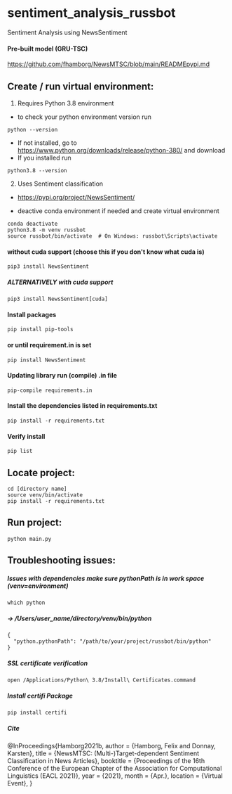# sentiment_analysis_russbot
Sentiment Analysis using NewsSentiment

#### Pre-built model (GRU-TSC) 
https://github.com/fhamborg/NewsMTSC/blob/main/READMEpypi.md

## **Create / run virtual environment**:
1. Requires Python 3.8 environment
- to check your python environment version run
```
python --version
```
- If not installed, go to https://www.python.org/downloads/release/python-380/ and download
- If you installed run
```
python3.8 --version
```

2. Uses Sentiment classification 
- https://pypi.org/project/NewsSentiment/


- deactive conda environment if needed and create virtual environment
```
conda deactivate
python3.8 -m venv russbot
source russbot/bin/activate  # On Windows: russbot\Scripts\activate
```

#### without cuda support (choose this if you don't know what cuda is)

```
pip3 install NewsSentiment 
```

##### ALTERNATIVELY with cuda support

```
pip3 install NewsSentiment[cuda]
```


#### Install packages

```
pip install pip-tools
```

#### or until requirement.in is set

```
pip install NewsSentiment
```

#### Updating library run (compile) .in file

```
pip-compile requirements.in
```

#### Install the dependencies listed in requirements.txt

```
pip install -r requirements.txt
```


####  Verify install

```
pip list 
```

## Locate project:

```
cd [directory name]
source venv/bin/activate
pip install -r requirements.txt
```

## Run project:

```
python main.py
```


## Troubleshooting issues:
##### Issues with dependencies make sure pythonPath is in work space (venv=environment)

```
which python
```

##### -> /Users/user_name/directory/venv/bin/python

```
{
  "python.pythonPath": "/path/to/your/project/russbot/bin/python"
}
```


##### SSL certificate verification

```
open /Applications/Python\ 3.8/Install\ Certificates.command
```

##### Install certifi Package

```
pip install certifi
```

##### Cite

@InProceedings{Hamborg2021b,
  author    = {Hamborg, Felix and Donnay, Karsten},
  title     = {NewsMTSC: (Multi-)Target-dependent Sentiment Classification in News Articles},
  booktitle = {Proceedings of the 16th Conference of the European Chapter of the Association for Computational Linguistics (EACL 2021)},
  year      = {2021},
  month     = {Apr.},
  location  = {Virtual Event},
}
